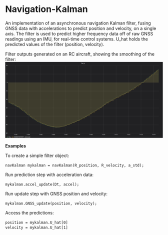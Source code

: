 # Navigation-Kalman
An implementation of an asynchronous navigation Kalman filter, fusing GNSS data with accelerations to predict position and velocity, on a single axis.
The filter is used to predict higher frequency data off of raw GNSS readings using an IMU, for real-time control systems.
U_hat holds the predicted values of the filter (position, velocity).


Filter outputs generated on an RC aircraft, showing the smoothing of the filter:
![Filter outputs generated on an RC aircraft, showing the smoothing of the filter](https://github.com/EyalPorat/Navigation-Kalman/blob/main/Filter%20Test.jpeg)

**Examples**

To create a simple filter object:
```
navKalman mykalman = navKalman(R_position, R_velocity, a_std);
```
Run prediction step with acceleration data:
```
mykalman.accel_update(Dt, accel);
```
Run update step with GNSS position and velocity:
```
mykalman.GNSS_update(position, velocity);
```
Access the predictions:
```
position = mykalman.U_hat[0]
velocity = mykalman.U_hat[1]
```

